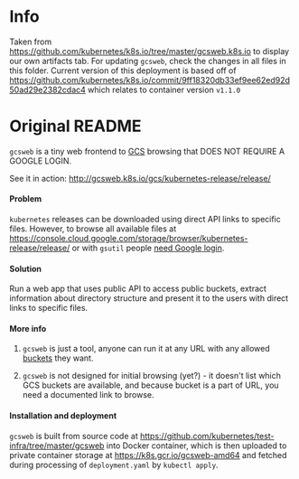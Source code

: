 # Info

Taken from https://github.com/kubernetes/k8s.io/tree/master/gcsweb.k8s.io to display our own artifacts tab. For updating `gcsweb`, check the changes in all files in this folder. Current version of this deployment is based off of https://github.com/kubernetes/k8s.io/commit/9ff18320db33ef9ee62ed92d50ad29e2382cdac4 which relates to container version `v1.1.0`

# Original README

`gcsweb` is a tiny web frontend to [GCS](https://cloud.google.com/storage/docs/) browsing that DOES NOT REQUIRE A GOOGLE LOGIN.

See it in action: http://gcsweb.k8s.io/gcs/kubernetes-release/release/

#### Problem

`kubernetes` releases can be downloaded using direct API links to specific
files. However, to browse all available files at
https://console.cloud.google.com/storage/browser/kubernetes-release/release/
or with `gsutil` people
[need Google login](https://cloud.google.com/storage/docs/access-public-data).

#### Solution

Run a web app that uses public API to access public buckets, extract
information about directory structure and present it to the users with direct
links to specific files.

#### More info

1. `gcsweb` is just a tool, anyone can run it at any URL with any allowed
[buckets](https://cloud.google.com/storage/docs/key-terms#buckets) they want.

2. `gcsweb` is not designed for initial browsing (yet?) - it doesn't list
which GCS buckets are available, and because bucket is a part of URL, you
need a documented link to browse.

#### Installation and deployment

`gcsweb` is built from source code at
https://github.com/kubernetes/test-infra/tree/master/gcsweb into Docker
container, which is then uploaded to private container storage at
https://k8s.gcr.io/gcsweb-amd64 and fetched during processing
of `deployment.yaml` by `kubectl apply`.